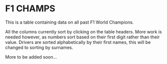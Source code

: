 # F1 CHAMPS

This is a table containing data on all past F1 World Champions.

All the columns currently sort by clicking on the table headers. More work is needed however, as numbers sort based on their first digit rather than their value. Drivers are sorted alphabetically by their first names, this will be changed to sorting by surnames.


More to be added soon...